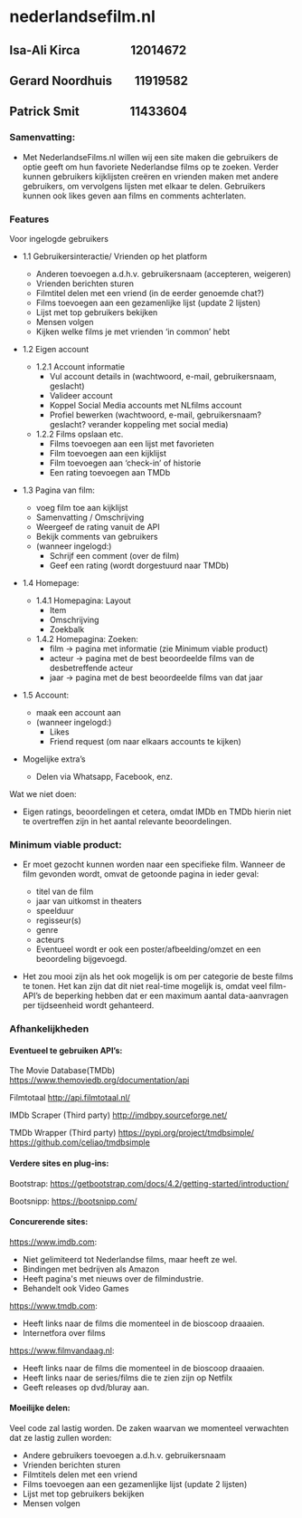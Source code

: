 # nederlandsefilm.nl
## Isa-Ali Kirca &nbsp;&nbsp;&nbsp;&nbsp;&nbsp;&nbsp;&nbsp;&nbsp;&nbsp;&nbsp;&nbsp;&nbsp;&nbsp;&nbsp;&nbsp;&nbsp; 12014672
## Gerard Noordhuis &nbsp;&nbsp;&nbsp;&nbsp;&nbsp;&nbsp; 11919582
## Patrick Smit &nbsp;&nbsp;&nbsp;&nbsp;&nbsp;&nbsp;&nbsp;&nbsp;&nbsp;&nbsp;&nbsp;&nbsp;&nbsp;&nbsp;&nbsp;&nbsp; 11433604

### Samenvatting:

  * Met NederlandseFilms.nl willen wij een site maken die gebruikers de optie geeft om hun favoriete Nederlandse films op te zoeken. Verder kunnen gebruikers kijklijsten creëren en vrienden maken met andere gebruikers, om vervolgens lijsten met elkaar te delen. Gebruikers kunnen ook likes geven aan films en comments achterlaten.

### Features
Voor ingelogde gebruikers
  * 1.1 Gebruikersinteractie/ Vrienden op het platform
    * Anderen toevoegen a.d.h.v. gebruikersnaam (accepteren, weigeren)
    * Vrienden berichten sturen
    * Filmtitel delen met een vriend (in de eerder genoemde chat?)
    * Films toevoegen aan een gezamenlijke lijst (update 2 lijsten)  
    * Lijst met top gebruikers bekijken 
    * Mensen volgen
    * Kijken welke films je met vrienden ‘in common’ hebt


* 1.2 Eigen account
  * 1.2.1 Account informatie
    * Vul account details in (wachtwoord, e-mail, gebruikersnaam, geslacht)
    * Valideer account
    * Koppel Social Media accounts met NLfilms account
    * Profiel bewerken (wachtwoord, e-mail, gebruikersnaam? geslacht? verander koppeling met social media)
  * 1.2.2 Films opslaan etc.
    * Films toevoegen aan een lijst met favorieten
    * Film toevoegen aan een kijklijst
    * Film toevoegen aan ‘check-in’ of historie
    * Een rating toevoegen aan TMDb

* 1.3 Pagina van film:
  * voeg film toe aan kijklijst
  * Samenvatting / Omschrijving
  * Weergeef de rating vanuit de API
  * Bekijk comments van gebruikers
  * (wanneer ingelogd:)
    * Schrijf een comment (over de film)
    * Geef een rating (wordt dorgestuurd naar TMDb)


* 1.4 Homepage:
  * 1.4.1 Homepagina: Layout
    * Item
    * Omschrijving
    * Zoekbalk
  * 1.4.2 Homepagina: Zoeken:
    * film → pagina met informatie (zie Minimum viable product)
    * acteur → pagina met de best beoordeelde films van de desbetreffende acteur
    * jaar → pagina met de best beoordeelde films van dat jaar

* 1.5 Account:
  * maak een account aan
  * (wanneer ingelogd:)
    * Likes
    * Friend request (om naar elkaars accounts te kijken)
    
* Mogelijke extra’s
  * Delen via Whatsapp, Facebook, enz.

Wat we niet doen: 
  * Eigen ratings, beoordelingen et cetera, omdat IMDb en TMDb hierin niet te overtreffen zijn in het aantal relevante beoordelingen.
  
### Minimum viable product:
  * Er moet gezocht kunnen worden naar een specifieke film. Wanneer de film gevonden wordt, omvat de getoonde pagina in ieder geval:
    * titel van de film
    * jaar van uitkomst in theaters
    * speelduur
    * regisseur(s)
    * genre
    * acteurs
    * Eventueel wordt er ook een poster/afbeelding/omzet en een beoordeling bijgevoegd.

  * Het zou mooi zijn als het ook mogelijk is om per categorie de beste films te tonen. Het kan zijn dat  dit niet real-time mogelijk is, omdat veel film-API’s de beperking hebben dat er een maximum aantal data-aanvragen per tijdseenheid wordt gehanteerd. 

### Afhankelijkheden
#### Eventueel te gebruiken API’s:

The Movie Database(TMDb)
https://www.themoviedb.org/documentation/api 

Filmtotaal
http://api.filmtotaal.nl/ 

IMDb Scraper (Third party)
http://imdbpy.sourceforge.net/

TMDb Wrapper (Third party)
https://pypi.org/project/tmdbsimple/ 
https://github.com/celiao/tmdbsimple

#### Verdere sites en plug-ins:

Bootstrap: 
https://getbootstrap.com/docs/4.2/getting-started/introduction/

Bootsnipp: 
https://bootsnipp.com/

#### Concurerende sites:

https://www.imdb.com:
 * Niet gelimiteerd tot Nederlandse films, maar heeft ze wel.
 * Bindingen met bedrijven als Amazon
 * Heeft pagina's met nieuws over de filmindustrie.
 * Behandelt ook Video Games
 
https://www.tmdb.com:
 * Heeft links naar de films die momenteel in de bioscoop draaaien.
 * Internetfora over films

 https://www.filmvandaag.nl:
  * Heeft links naar de films die momenteel in de bioscoop draaaien.
  * Heeft links naar de series/films die te zien zijn op Netfilx
  * Geeft releases op dvd/bluray aan.
  
 
#### Moeilijke delen:
Veel code zal lastig worden. De zaken waarvan we momenteel verwachten dat ze lastig zullen worden:
* Andere gebruikers toevoegen a.d.h.v. gebruikersnaam
* Vrienden berichten sturen
* Filmtitels delen met een vriend
* Films toevoegen aan een gezamenlijke lijst (update 2 lijsten)  
* Lijst met top gebruikers bekijken 
* Mensen volgen
